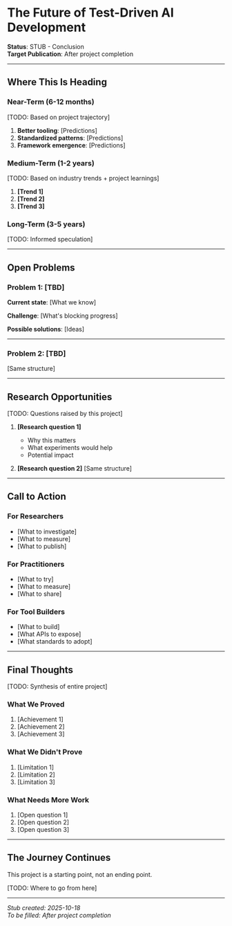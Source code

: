 # The Future of Test-Driven AI Development

**Status**: STUB - Conclusion  
**Target Publication**: After project completion  

---

## Where This Is Heading

### Near-Term (6-12 months)

[TODO: Based on project trajectory]

1. **Better tooling**: [Predictions]
2. **Standardized patterns**: [Predictions]
3. **Framework emergence**: [Predictions]

### Medium-Term (1-2 years)

[TODO: Based on industry trends + project learnings]

1. **[Trend 1]**
2. **[Trend 2]**
3. **[Trend 3]**

### Long-Term (3-5 years)

[TODO: Informed speculation]

---

## Open Problems

### Problem 1: [TBD]

**Current state**: [What we know]

**Challenge**: [What's blocking progress]

**Possible solutions**: [Ideas]

---

### Problem 2: [TBD]

[Same structure]

---

## Research Opportunities

[TODO: Questions raised by this project]

1. **[Research question 1]**
   - Why this matters
   - What experiments would help
   - Potential impact

2. **[Research question 2]**
   [Same structure]

---

## Call to Action

### For Researchers
- [What to investigate]
- [What to measure]
- [What to publish]

### For Practitioners
- [What to try]
- [What to measure]
- [What to share]

### For Tool Builders
- [What to build]
- [What APIs to expose]
- [What standards to adopt]

---

## Final Thoughts

[TODO: Synthesis of entire project]

### What We Proved
1. [Achievement 1]
2. [Achievement 2]
3. [Achievement 3]

### What We Didn't Prove
1. [Limitation 1]
2. [Limitation 2]
3. [Limitation 3]

### What Needs More Work
1. [Open question 1]
2. [Open question 2]
3. [Open question 3]

---

## The Journey Continues

This project is a starting point, not an ending point.

[TODO: Where to go from here]

---

*Stub created: 2025-10-18*  
*To be filled: After project completion*
